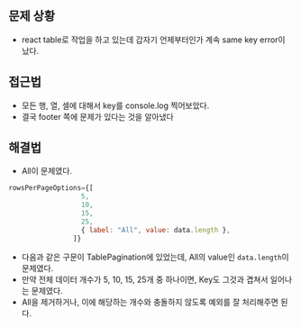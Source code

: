 ## 문제 상황
* react table로 작업을 하고 있는데 갑자기 언제부터인가 계속 same key error이 났다.
## 접근법
* 모든 행, 열, 셀에 대해서 key를 console.log 찍어보았다.
* 결국 footer 쪽에 문제가 있다는 것을 알아냈다
## 해결법
* All이 문제였다.
```js
rowsPerPageOptions={[
                  5,
                  10,
                  15,
                  25,
                  { label: "All", value: data.length },
                ]}
```
* 다음과 같은 구문이 TablePagination에 있었는데, All의 value인 `data.length`이 문제였다.
* 만약 전체 데이터 개수가 5, 10, 15, 25개 중 하나이면, Key도 그것과 겹쳐서 일어나는 문제였다.
* All을 제거하거나, 이에 해당하는 개수와 충돌하지 않도록 예외를 잘 처리해주면 된다.
